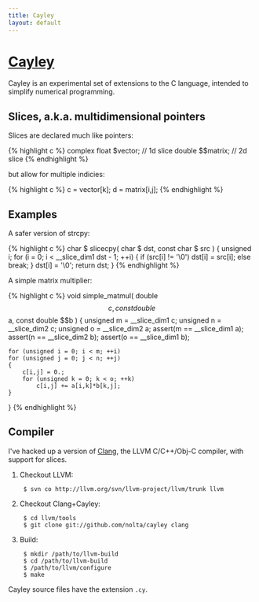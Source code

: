 ```yaml
---
title: Cayley
layout: default
---
```


[Cayley](http://github.com/nolta/cayley)
========================================

Cayley is an experimental set of extensions to the C language, intended to
simplify numerical programming.

Slices, a.k.a. multidimensional pointers
----------------------------------------

Slices are declared much like pointers:

{% highlight c %}
complex float $vector;  // 1d slice
double $$matrix;        // 2d slice
{% endhighlight %}

but allow for multiple indicies:

{% highlight c %}
c = vector[k];
d = matrix[i,j];
{% endhighlight %}

Examples
--------

A safer version of strcpy:

{% highlight c %}
char $
slicecpy( char $ dst, const char $ src )
{
    unsigned i;
    for (i = 0; i < __slice_dim1 dst - 1; ++i)
    {
        if (src[i] != '\0')
            dst[i] = src[i];
        else
            break;
    }
    dst[i] = '\0';
    return dst;
}
{% endhighlight %}

A simple matrix multiplier:

{% highlight c %}
void
simple_matmul( double $$c, const double $$a, const double $$b )
{
    unsigned m = __slice_dim1 c;
    unsigned n = __slice_dim2 c;
    unsigned o = __slice_dim2 a;
    assert(m == __slice_dim1 a);
    assert(n == __slice_dim2 b);
    assert(o == __slice_dim1 b);

    for (unsigned i = 0; i < m; ++i)
    for (unsigned j = 0; j < n; ++j)
    {
        c[i,j] = 0.;
        for (unsigned k = 0; k < o; ++k)
            c[i,j] += a[i,k]*b[k,j];
    }
}
{% endhighlight %}

Compiler
--------

I've hacked up a version of [Clang](http://clang.llvm.org/), the LLVM
C/C++/Obj-C compiler, with support for slices.

1. Checkout LLVM:

        $ svn co http://llvm.org/svn/llvm-project/llvm/trunk llvm

2. Checkout Clang+Cayley:

        $ cd llvm/tools
        $ git clone git://github.com/nolta/cayley clang

3. Build:

        $ mkdir /path/to/llvm-build
        $ cd /path/to/llvm-build
        $ /path/to/llvm/configure
        $ make

Cayley source files have the extension `.cy`.
